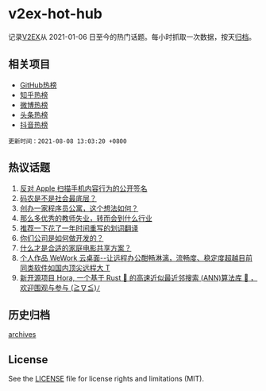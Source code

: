 # v2ex-hot-hub

 记录[V2EX](https://www.v2ex.com/)从 2021-01-06 日至今的热门话题。每小时抓取一次数据，按天[归档](archives)。
 
 ## 相关项目

- [GitHub热榜](https://github.com/snaildev/github-hot-hub)
- [知乎热榜](https://github.com/snaildev/zhihu-hot-hub)
- [微博热榜](https://github.com/snaildev/weibo-hot-hub)
- [头条热榜](https://github.com/snaildev/toutiao-hot-hub)
- [抖音热榜](https://github.com/snaildev/douyin-hot-hub)


 `更新时间：2021-08-08 13:03:20 +0800`

## 热议话题

1. [反对 Apple 扫描手机内容行为的公开签名](https://www.v2ex.com/t/794268)
1. [码农是不是社会最底层？](https://www.v2ex.com/t/794335)
1. [创办一家程序员公寓，这个想法如何？](https://www.v2ex.com/t/794277)
1. [那么多优秀的教师失业，转而会到什么行业](https://www.v2ex.com/t/794317)
1. [推荐一下花了一年时间重写的划词翻译](https://www.v2ex.com/t/794286)
1. [你们公司是如何做开发的？](https://www.v2ex.com/t/794293)
1. [什么才是合适的家庭电影共享方案？](https://www.v2ex.com/t/794360)
1. [个人作品 WeWork 云桌面--让远程办公酣畅淋漓，流畅度、稳定度超越目前同类软件如国内顶尖远程大 T](https://www.v2ex.com/t/794365)
1. [新开源项目 Hora, 一个基于 Rust 🦀 的高速近似最近邻搜索 (ANN)算法库 🚀 ，欢迎围观与参与 (≧∇≦)ﾉ](https://www.v2ex.com/t/794292)

## 历史归档

[archives](archives)

## License

See the [LICENSE](LICENSE) file for license rights and limitations (MIT).
